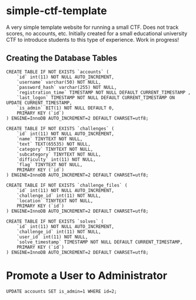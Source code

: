 # simple-ctf-template
A very simple template website for running a small CTF. Does not track scores, no accounts, etc. Initially created for a small educational university CTF to introduce students to this type of experience. Work in progress!

## Creating the Database Tables
```
CREATE TABLE IF NOT EXISTS `accounts` (
	`id` int(11) NOT NULL AUTO_INCREMENT,
  	`username` varchar(50) NOT NULL,
  	`password_hash` varchar(255) NOT NULL,
  	`registration_time` TIMESTAMP NOT NULL DEFAULT CURRENT_TIMESTAMP ,
	`last_logon` TIMESTAMP NOT NULL DEFAULT CURRENT_TIMESTAMP ON UPDATE CURRENT_TIMESTAMP,
	`is_admin` BIT(1) NOT NULL DEFAULT 0,
    PRIMARY KEY (`id`)
) ENGINE=InnoDB AUTO_INCREMENT=2 DEFAULT CHARSET=utf8;

CREATE TABLE IF NOT EXISTS `challenges` (
	`id` int(11) NOT NULL AUTO_INCREMENT,
  	`name` TINYTEXT NOT NULL,
	`text` TEXT(65535) NOT NULL,
	`category` TINYTEXT NOT NULL,
	`subcategory` TINYTEXT NOT NULL,
	`difficulty` int(11) NOT NULL,
	`flag` TINYTEXT NOT NULL,
    PRIMARY KEY (`id`)
) ENGINE=InnoDB AUTO_INCREMENT=2 DEFAULT CHARSET=utf8;

CREATE TABLE IF NOT EXISTS `challenge_files` (
	`id` int(11) NOT NULL AUTO_INCREMENT,
	`challenge_id` int(11) NOT NULL,
	`location` TINYTEXT NOT NULL,
    PRIMARY KEY (`id`)
) ENGINE=InnoDB AUTO_INCREMENT=2 DEFAULT CHARSET=utf8;

CREATE TABLE IF NOT EXISTS `solves` (
	`id` int(11) NOT NULL AUTO_INCREMENT,
	`challenge_id` int(11) NOT NULL,
	`user_id` int(11) NOT NULL,
	`solve_timestamp` TIMESTAMP NOT NULL DEFAULT CURRENT_TIMESTAMP,
    PRIMARY KEY (`id`)
) ENGINE=InnoDB AUTO_INCREMENT=2 DEFAULT CHARSET=utf8;
```

# Promote a User to Administrator
```
UPDATE accounts SET is_admin=1 WHERE id=2;
```
